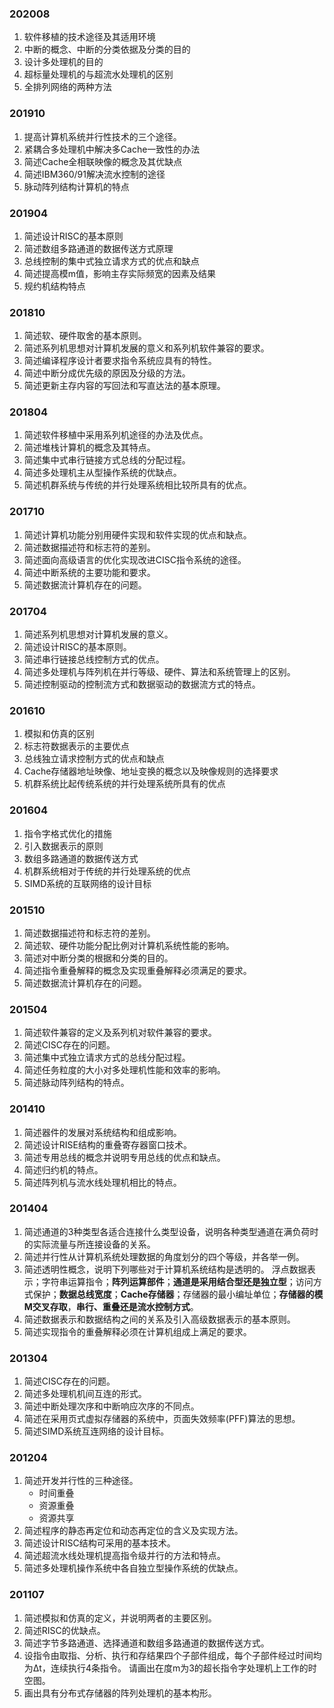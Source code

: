 ### 202008
1. 软件移植的技术途径及其适用环境
2. 中断的概念、中断的分类依据及分类的目的
3. 设计多处理机的目的
4. 超标量处理机的与超流水处理机的区别
5. 全排列网络的两种方法

### 201910
1. 提高计算机系统并行性技术的三个途径。
2. 紧耦合多处理机中解决多Cache一致性的办法
3. 简述Cache全相联映像的概念及其优缺点
4. 简述IBM360/91解决流水控制的途径
5. 脉动阵列结构计算机的特点

### 201904
1. 简述设计RISC的基本原则
2. 简述数组多路通道的数据传送方式原理
3. 总线控制的集中式独立请求方式的优点和缺点
4. 简述提高模m值，影响主存实际频宽的因素及结果
5. 规约机结构特点

### 201810
1. 简述软、硬件取舍的基本原则。
2. 简述系列机思想对计算机发展的意义和系列机软件兼容的要求。
3. 简述编译程序设计者要求指令系统应具有的特性。
4. 简述中断分成优先级的原因及分级的方法。
5. 简述更新主存内容的写回法和写直达法的基本原理。

### 201804
1. 简述软件移植中采用系列机途径的办法及优点。
2. 简述堆栈计算机的概念及其特点。
3. 简述集中式串行链接方式总线的分配过程。
4. 简述多处理机主从型操作系统的优缺点。
5. 简述机群系统与传统的并行处理系统相比较所具有的优点。

### 201710
1. 简述计算机功能分别用硬件实现和软件实现的优点和缺点。
2. 简述数据描述符和标志符的差别。
3. 简述面向高级语言的优化实现改进CISC指令系统的途径。
4. 简述中断系统的主要功能和要求。
5. 简述数据流计算机存在的问题。

### 201704
1. 简述系列机思想对计算机发展的意义。
2. 简述设计RISC的基本原则。
3. 简述串行链接总线控制方式的优点。
4. 简述多处理机与阵列机在并行等级、硬件、算法和系统管理上的区别。
5. 简述控制驱动的控制流方式和数据驱动的数据流方式的特点。

### 201610
1. 模拟和仿真的区别
2. 标志符数据表示的主要优点
3. 总线独立请求控制方式的优点和缺点
4. Cache存储器地址映像、地址变换的概念以及映像规则的选择要求
5. 机群系统比起传统系统的并行处理系统所具有的优点


### 201604
1. 指令字格式优化的措施
2. 引入数据表示的原则
3. 数组多路通道的数据传送方式
4. 机群系统相对于传统的并行处理系统的优点
5. SIMD系统的互联网络的设计目标

### 201510
1. 简述数据描述符和标志符的差别。
2. 简述软、硬件功能分配比例对计算机系统性能的影响。
3. 简述对中断分类的根据和分类的目的。
4. 简述指令重叠解释的概念及实现重叠解释必须满足的要求。
5. 简述数据流计算机存在的问题。

### 201504
1. 简述软件兼容的定义及系列机对软件兼容的要求。
2. 简述CISC存在的问题。
3. 简述集中式独立请求方式的总线分配过程。
4. 简述任务粒度的大小对多处理机性能和效率的影响。
5. 简述脉动阵列结构的特点。

### 201410
1. 简述器件的发展对系统结构和组成影响。
2. 简述设计RISE结构的重叠寄存器窗口技术。
3. 简述专用总线的概念并说明专用总线的优点和缺点。
4. 简述归约机的特点。
5. 简述阵列机与流水线处理机相比的特点。

### 201404
1. 简述通道的3种类型各适合连接什么类型设备，说明各种类型通道在满负荷时的实际流量与所连接设备的关系。
2. 简述并行性从计算机系统处理数据的角度划分的四个等级，并各举一例。
3. 简述透明性概念，说明下列哪些对于计算机系统结构是透明的。
浮点数据表示；字符串运算指令；**阵列运算部件**；**通道是采用结合型还是独立型**；访问方式保护；**数据总线宽度**；**Cache存储器**；存储器的最小编址单位；**存储器的模M交叉存取**，**串行、重叠还是流水控制方式**。
4. 简述数据表示和数据结构之间的关系及引入高级数据表示的基本原则。
5. 简述实现指令的重叠解释必须在计算机组成上满足的要求。

### 201304
1. 简述CISC存在的问题。
2. 简述多处理机机间互连的形式。
3. 简述中断处理次序和中断响应次序的不同点。
4. 简述在采用页式虚拟存储器的系统中，页面失效频率(PFF)算法的思想。
5. 简述SIMD系统互连网络的设计目标。

### 201204
1. 简述开发并行性的三种途径。
    - 时间重叠
    - 资源重叠
    - 资源共享
2. 简述程序的静态再定位和动态再定位的含义及实现方法。
3. 简述设计RISC结构可采用的基本技术。                
4. 简述超流水线处理机提高指令级并行的方法和特点。
5. 简述多处理机操作系统中各自独立型操作系统的优缺点。


### 201107
1. 简述模拟和仿真的定义，并说明两者的主要区别。
2. 简述RISC的优缺点。
3. 简述字节多路通道、选择通道和数组多路通道的数据传送方式。
4. 设指令由取指、分析、执行和存结果四个子部件组成，每个子部件经过时间均为Δt，连续执行4条指令。
   请画出在度m为3的超长指令字处理机上工作的时空图。
5. 画出具有分布式存储器的阵列处理机的基本构形。
